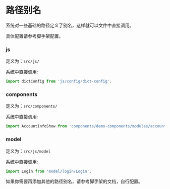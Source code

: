 # 路径别名

系统对一些基础的路径定义了别名，这样就可以文件中直接调用。

具体配置请参考脚手架配置。

### js

定义为：`src/js/`

系统中直接调用:

``` javascript
import dictConfig from 'js/config/dict-config';
```
### components

定义为：`src/components/`

系统中直接调用:

``` javascript
import AccountInfoShow from 'components/demo-components/modules/account-info-show';
```
### model

定义为：`src/js/model`

系统中直接调用:

``` javascript
import Login from 'model/login/Login';
```

如果你需要再添加其他的路径别名，请参考脚手架的文档，自行配置。